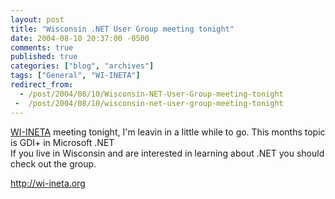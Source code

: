 ```yaml
---
layout: post
title: "Wisconsin .NET User Group meeting tonight"
date: 2004-08-10 20:37:00 -0500
comments: true
published: true
categories: ["blog", "archives"]
tags: ["General", "WI-INETA"]
redirect_from: 
  - /post/2004/08/10/Wisconsin-NET-User-Group-meeting-tonight
 -  /post/2004/08/10/wisconsin-net-user-group-meeting-tonight
---
```

<!-- more -->
<p>
<a href="http://wi-ineta.org" target="_blank" title="Wisconsin .NET Users Group">WI-INETA</a> meeting tonight, I&#39;m leavin in a little while to go. This months topic is GDI+ in Microsoft .NET<br />
If you live in Wisconsin and are interested in learning about .NET you should check out the group.
</p>
<p>
<a href="http://wi-ineta.org/">http://wi-ineta.org</a>
</p>
